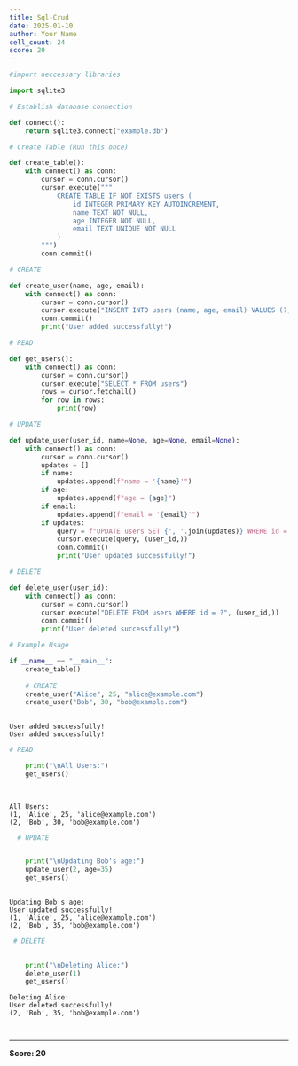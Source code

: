 ```yaml
---
title: Sql-Crud
date: 2025-01-10
author: Your Name
cell_count: 24
score: 20
---
```


```python
#import neccessary libraries
```


```python
import sqlite3
```


```python
# Establish database connection
```


```python
def connect():
    return sqlite3.connect("example.db")
```


```python
# Create Table (Run this once)
```


```python
def create_table():
    with connect() as conn:
        cursor = conn.cursor()
        cursor.execute("""
            CREATE TABLE IF NOT EXISTS users (
                id INTEGER PRIMARY KEY AUTOINCREMENT,
                name TEXT NOT NULL,
                age INTEGER NOT NULL,
                email TEXT UNIQUE NOT NULL
            )
        """)
        conn.commit()
```


```python
# CREATE
```


```python
def create_user(name, age, email):
    with connect() as conn:
        cursor = conn.cursor()
        cursor.execute("INSERT INTO users (name, age, email) VALUES (?, ?, ?)", (name, age, email))
        conn.commit()
        print("User added successfully!")
```


```python
# READ
```


```python
def get_users():
    with connect() as conn:
        cursor = conn.cursor()
        cursor.execute("SELECT * FROM users")
        rows = cursor.fetchall()
        for row in rows:
            print(row)
```


```python
# UPDATE
```


```python
def update_user(user_id, name=None, age=None, email=None):
    with connect() as conn:
        cursor = conn.cursor()
        updates = []
        if name:
            updates.append(f"name = '{name}'")
        if age:
            updates.append(f"age = {age}")
        if email:
            updates.append(f"email = '{email}'")
        if updates:
            query = f"UPDATE users SET {', '.join(updates)} WHERE id = ?"
            cursor.execute(query, (user_id,))
            conn.commit()
            print("User updated successfully!")
```


```python
# DELETE
```


```python
def delete_user(user_id):
    with connect() as conn:
        cursor = conn.cursor()
        cursor.execute("DELETE FROM users WHERE id = ?", (user_id,))
        conn.commit()
        print("User deleted successfully!")

```


```python
# Example Usage
```


```python
if __name__ == "__main__":
    create_table()
    
    # CREATE
    create_user("Alice", 25, "alice@example.com")
    create_user("Bob", 30, "bob@example.com")
    
```

    User added successfully!
    User added successfully!



```python
# READ
```


```python
    print("\nAll Users:")
    get_users()
    
  
```

    
    All Users:
    (1, 'Alice', 25, 'alice@example.com')
    (2, 'Bob', 30, 'bob@example.com')



```python
  # UPDATE
```


```python

    print("\nUpdating Bob's age:")
    update_user(2, age=35)
    get_users()
    

```

    
    Updating Bob's age:
    User updated successfully!
    (1, 'Alice', 25, 'alice@example.com')
    (2, 'Bob', 35, 'bob@example.com')



```python
 # DELETE
```


```python
   
    print("\nDeleting Alice:")
    delete_user(1)
    get_users()
```

    
    Deleting Alice:
    User deleted successfully!
    (2, 'Bob', 35, 'bob@example.com')



```python

```


```python

```


---
**Score: 20**
